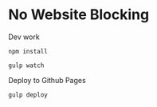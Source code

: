 # No Website Blocking

Dev work

`npm install`

`gulp watch`



Deploy to Github Pages

`gulp deploy`
